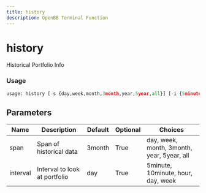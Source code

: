 ```yaml
---
title: history
description: OpenBB Terminal Function
---
```


# history

Historical Portfolio Info

### Usage 
```python
usage: history [-s {day,week,month,3month,year,5year,all}] [-i {5minute,10minute,hour,day,week}]
```

## Parameters

| Name | Description | Default | Optional | Choices |
| ---- | ----------- | ------- | -------- | ------- |
| span | Span of historical data | 3month | True | day, week, month, 3month, year, 5year, all |
| interval | Interval to look at portfolio | day | True | 5minute, 10minute, hour, day, week |


